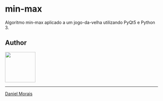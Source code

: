 # min-max
Algoritmo min-max aplicado a um jogo-da-velha utilizando PyQt5 e Python 3.

## Author
[<img src="https://avatars2.githubusercontent.com/u/17677199?s=460&v=4" width="100"/>](https://github.com/danielsmorais)

---

[Daniel Morais](https://github.com/danielsmorais)
